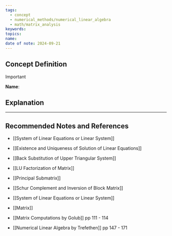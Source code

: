 ```yaml
---
tags:
  - concept
  - numerical_methods/numerical_linear_algebra
  - math/matrix_analysis
keywords: 
topics: 
name: 
date of note: 2024-09-21
---
```


## Concept Definition

>[!important]
>**Name**: 



## Explanation





-----------
##  Recommended Notes and References


- [[System of Linear Equations or Linear System]]
- [[Existence and Uniqueness of Solution of Linear Equations]]
- [[Back Substitution of Upper Triangular System]]
- [[LU Factorization of Matrix]]

- [[Principal Submatrix]]
- [[Schur Complement and Inversion of Block Matrix]]
- [[System of Linear Equations or Linear System]]
- [[Matrix]]


- [[Matrix Computations by Golub]] pp 111 - 114
- [[Numerical Linear Algebra by Trefethen]] pp 147 - 171 